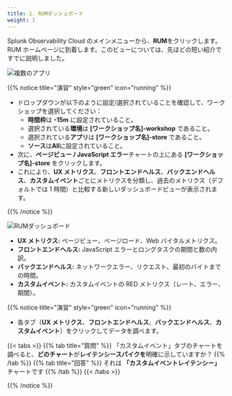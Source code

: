 ```yaml
---
title: 1. RUMダッシュボード
weight: 1
---
```


Splunk Observability Cloud のメインメニューから、**RUM**をクリックします。RUM ホームページに到着します。このビューについては、先ほどの短い紹介ですでに説明しました。

![複数のアプリ](../images/rum-dashboard.png)

{{% notice title="演習" style="green" icon="running" %}}

- ドロップダウンが以下のように設定/選択されていることを確認して、ワークショップを選択してください：
  - **時間枠**は **-15m** に設定されていること。
  - 選択されている**環境**は **[ワークショップ名]-workshop** であること。
  - 選択されている**アプリ**は **[ワークショップ名]-store** であること。
  - **ソース**は**All**に設定されていること。
- 次に、**ページビュー / JavaScript エラー**チャートの上にある **[ワークショップ名]-store** をクリックします。
- これにより、**UX メトリクス**、**フロントエンドヘルス**、**バックエンドヘルス**、**カスタムイベント**ごとにメトリクスを分類し、過去のメトリクス（デフォルトでは 1 時間）と比較する新しいダッシュボードビューが表示されます。

{{% /notice %}}

![RUMダッシュボード](../images/rum-metrics-dashboard.png)

- **UX メトリクス:** ページビュー、ページロード、Web バイタルメトリクス。
- **フロントエンドヘルス:** JavaScript エラーとロングタスクの期間と数の内訳。
- **バックエンドヘルス:** ネットワークエラー、リクエスト、最初のバイトまでの時間。
- **カスタムイベント:** カスタムイベントの RED メトリクス（レート、エラー、期間）。

{{% notice title="演習" style="green" icon="running" %}}

- 各タブ（**UX メトリクス**、**フロントエンドヘルス**、**バックエンドヘルス**、**カスタムイベント**）をクリックしてデータを調べます。

{{< tabs >}}
{{% tab title="質問" %}}
「カスタムイベント」タブのチャートを調べると、**どのチャート**が**レイテンシースパイクを**明確に示していますか？
{{% /tab %}}
{{% tab title="回答" %}}
それは **「カスタムイベントレイテンシー」** チャートです
{{% /tab %}}
{{< /tabs >}}

{{% /notice %}}
